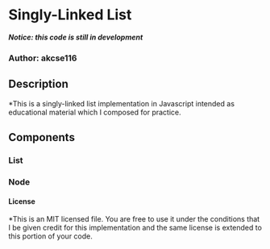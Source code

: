 # Singly-Linked List #
***Notice: this code is still in development***

### Author: akcse116 ###

## Description ##
*This is a singly-linked list implementation in Javascript
intended as educational material which I composed for practice.

## Components ##

### List ###
### Node ###


#### License ####

*This is an MIT licensed file. You are free to use it under
the conditions that I be given credit for this implementation and
the same license is extended to this portion of your code. 
